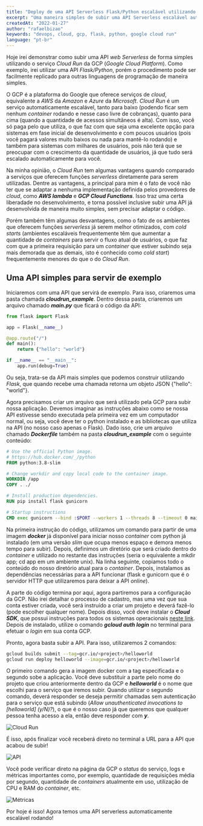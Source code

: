 ```yaml
---
title: "Deploy de uma API Serverless Flask/Python escalável utilizando Google Cloud Run"
excerpt: "Uma maneira simples de subir uma API Serverless escalável automaticamente (conforme o uso) no Google Cloud Run. Descreverei em detalhes o procedimento para uma API Flask/Python, porém pode ser facilmente adaptado para outras linguagens."
createdAt: "2022-01-27"
author: "rafaelbizao"
keywords: "devops, cloud, gcp, flask, python, google cloud run"
language: "pt-br"
---
```


Hoje irei demonstrar como subir uma API *web Serverless* de forma simples utilizando o serviço *Cloud Run* da GCP (*Google Cloud Platform*). Como exemplo, irei utilizar uma API *Flask/Python*, porém o procedimento pode ser facilmente replicado para outras linguagens de programação de maneira simples.

O GCP é a plataforma do Google que oferece serviços de *cloud*, equivalente a *AWS* da *Amazon* e *Azure* da *Microsoft*. *Cloud Run* é um serviço automaticamente escalável, tanto para baixo (podendo ficar sem nenhum *container* rodando e nesse caso livre de cobranças), quanto para cima (quando a quantidade de acessos simultâneos é alta). Com isso, você só paga pelo que utiliza, o que faz com que seja uma excelente opção para sistemas em fase inicial de desenvolvimento e com poucos usuários (pois você pagará valores muito baixos ou nada para mantê-lo rodando) e também para sistemas com milhares de usuários, pois não terá que se preocupar com o crescimento da quantidade de usuários, já que tudo será escalado automaticamente para você.

Na minha opinião, o *Cloud Run* tem algumas vantagens quando comparado a serviços que oferecem funções *serverless* diretamente para serem utilizadas. Dentre as vantagens, a principal para mim é o fato de você não ter que se adaptar a nenhuma implementação definida pelos provedores de *cloud*, como ***AWS lambda*** e ***GCP Cloud Functions***. Isso traz uma certa liberadade no desenvolvimento, e torna possível inclusive subir uma API já desenvolvida de maneira muito simples, sem precisar adaptar o código.

Porém também têm algumas desvantagens, como o fato de os ambientes que oferecem funções *serverless* já serem melhor otimizados, com *cold starts* (ambientes escaláveis frequentemente têm que aumentar a quantidade de *containers* para servir o fluxo atual de usuários, o que faz com que a primeira requisição para um *container* que estiver subindo seja mais demorada que as demais, isto é conhecido como *cold start*) frequentemente menores do que o do *Cloud Run*.

## Uma API simples para servir de exemplo

Iniciaremos com uma API que servirá de exemplo. Para isso, criaremos uma pasta chamada ***cloudrun_example***. Dentro dessa pasta, criaremos um arquivo chamado ***main.py*** que ficará o código da API:

```python
from flask import Flask

app = Flask(__name__)

@app.route("/")
def main():
    return {"hello": "world"}

if __name__ == "__main__":
    app.run(debug=True)
```

Ou seja, trata-se da API mais simples que podemos construir utilizando *Flask*, que quando recebe uma chamada retorna um objeto JSON {"hello": "world"}.

Agora precisamos criar um arquivo que será utilizado pela GCP para subir nossa aplicação. Devemos imaginar as instruções abaixo como se nossa API estivesse sendo executada pela primeira vez em um computador normal, ou seja, você deve ter o python instalado e as bibliotecas que utiliza na API (no nosso caso apenas o Flask). Dado isso, crie um arquivo chamado ***Dockerfile*** também na pasta ***cloudrun_example*** com o seguinte conteúdo:

```Dockerfile
# Use the official Python image.
# https://hub.docker.com/_/python
FROM python:3.8-slim

# Change workdir and copy local code to the container image.
WORKDIR /app
COPY . ./

# Install production dependencies.
RUN pip install flask gunicorn

# Startup instructions
CMD exec gunicorn --bind :$PORT --workers 1 --threads 8 --timeout 0 main:app
```

Na primeira instrução do código, utilizamos um comando para partir de uma imagem ***docker*** já disponível para iniciar nosso *container* com python já instalado (em uma versão *slim* que ocupa menos espaço e demora menos tempo para subir). Depois, definimos um diretório que será criado dentro do *container* e utilizado no restante das instruções (seria o equivalente a mkdir app; cd app em um ambiente unix). Na linha seguinte, copiamos todo o conteúdo do nosso diretório atual para o *container*. Depois, instalamos as dependências necessárias para a API funcionar (flask e gunicorn que é o servidor HTTP que utilizaremos para deixar a API *online*).

A parte do código termina por aqui, agora partiremos para a configuração da GCP. Não irei detalhar o processo de cadastro, mas uma vez que sua conta estiver criada, você será instruído a criar um projeto e deverá fazê-lo (pode escolher qualquer nome). Depois disso, você deve instalar o ***Cloud SDK***, que possui instruções para todos os sistemas operacionais [neste link](https://cloud.google.com/sdk/docs/quickstart). Depois de instalado, utilize o comando ***gcloud auth login*** no terminal para efetuar o *login* em sua conta GCP.

Pronto, agora basta subir a API. Para isso, utilizaremos 2 comandos:

```bash
gcloud builds submit --tag=gcr.io/<project>/helloworld
gcloud run deploy helloworld --image=gcr.io/<project>/helloworld
```

O primeiro comando gera a imagem docker com a tag especificada e o segundo sobe a aplicação. Você deve substituir a parte ***<project>*** pelo nome do projeto que criou anteriormente dentro da GCP e ***helloworld*** é o nome que escolhi para o serviço que iremos subir. Quando utilizar o segundo comando, deverá responder se deseja permitir chamadas sem autenticação para o serviço que está subindo (*Allow unauthenticated invocations to [helloworld] (y/N)?*), o que é o nosso caso já que queremos que qualquer pessoa tenha acesso a ela, então deve responder com ***y***.

![Cloud Run](/images/post-cloud-run/cloudrun.png "Cloud Run")

É isso, após finalizar você receberá direto no terminal a URL para a API que acabou de subir!

![API](/images/post-cloud-run/api.png "API")

Você pode verificar direto na página da GCP o *status* do serviço, logs e métricas importantes como, por exemplo, quantidade de requisições média por segundo, quantidade de *containers* atualmente em uso, utilização de CPU e RAM do *container*, etc.

![Métricas](/images/post-cloud-run/metrics.png "Métricas")

Por hoje é isso! Agora temos uma API serverless automaticamente escalável rodando!
